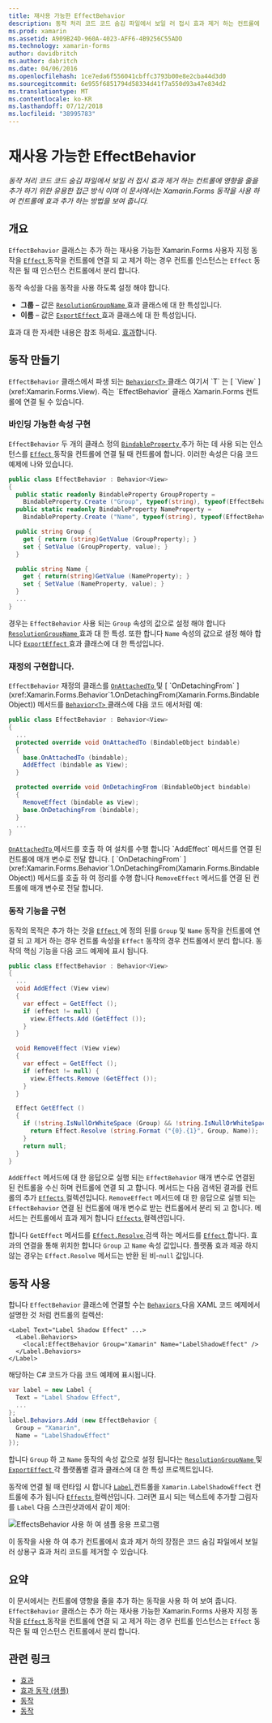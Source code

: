```yaml
---
title: 재사용 가능한 EffectBehavior
description: 동작 처리 코드 코드 숨김 파일에서 보일 러 접시 효과 제거 하는 컨트롤에 영향을 줄을 추가 하기 위한 유용한 접근 방식 이며 이 문서에서는 Xamarin.Forms 동작을 사용 하 여 컨트롤에 효과 추가 하는 방법을 보여 줍니다.
ms.prod: xamarin
ms.assetid: A909B24D-960A-4023-AFF6-4B9256C55ADD
ms.technology: xamarin-forms
author: davidbritch
ms.author: dabritch
ms.date: 04/06/2016
ms.openlocfilehash: 1ce7eda6f556041cbffc3793b00e8e2cba44d3d0
ms.sourcegitcommit: 6e955f6851794d58334d41f7a550d93a47e834d2
ms.translationtype: MT
ms.contentlocale: ko-KR
ms.lasthandoff: 07/12/2018
ms.locfileid: "38995783"
---
```

# <a name="reusable-effectbehavior"></a>재사용 가능한 EffectBehavior

_동작 처리 코드 코드 숨김 파일에서 보일 러 접시 효과 제거 하는 컨트롤에 영향을 줄을 추가 하기 위한 유용한 접근 방식 이며 이 문서에서는 Xamarin.Forms 동작을 사용 하 여 컨트롤에 효과 추가 하는 방법을 보여 줍니다._

## <a name="overview"></a>개요

`EffectBehavior` 클래스는 추가 하는 재사용 가능한 Xamarin.Forms 사용자 지정 동작을 [ `Effect` ](xref:Xamarin.Forms.Effect) 동작을 컨트롤에 연결 되 고 제거 하는 경우 컨트롤 인스턴스는 `Effect` 동작은 될 때 인스턴스 컨트롤에서 분리 합니다.

동작 속성을 다음 동작을 사용 하도록 설정 해야 합니다.

- **그룹** – 값은 [ `ResolutionGroupName` ](xref:Xamarin.Forms.ResolutionGroupNameAttribute) 효과 클래스에 대 한 특성입니다.
- **이름** – 값은 [ `ExportEffect` ](xref:Xamarin.Forms.ExportEffectAttribute) 효과 클래스에 대 한 특성입니다.

효과 대 한 자세한 내용은 참조 하세요. [효과](~/xamarin-forms/app-fundamentals/effects/index.md)합니다.

## <a name="creating-the-behavior"></a>동작 만들기

`EffectBehavior` 클래스에서 파생 되는 [ `Behavior<T>` ](xref:Xamarin.Forms.Behavior`1) 클래스 여기서 `T` 는 [ `View` ](xref:Xamarin.Forms.View). 즉는 `EffectBehavior` 클래스 Xamarin.Forms 컨트롤에 연결 될 수 있습니다.

### <a name="implementing-bindable-properties"></a>바인딩 가능한 속성 구현

`EffectBehavior` 두 개의 클래스 정의 [ `BindableProperty` ](xref:Xamarin.Forms.BindableProperty) 추가 하는 데 사용 되는 인스턴스를 [ `Effect` ](xref:Xamarin.Forms.Effect) 동작을 컨트롤에 연결 될 때 컨트롤에 합니다. 이러한 속성은 다음 코드 예제에 나와 있습니다.

```csharp
public class EffectBehavior : Behavior<View>
{
  public static readonly BindableProperty GroupProperty =
    BindableProperty.Create ("Group", typeof(string), typeof(EffectBehavior), null);
  public static readonly BindableProperty NameProperty =
    BindableProperty.Create ("Name", typeof(string), typeof(EffectBehavior), null);

  public string Group {
    get { return (string)GetValue (GroupProperty); }
    set { SetValue (GroupProperty, value); }
  }

  public string Name {
    get { return(string)GetValue (NameProperty); }
    set { SetValue (NameProperty, value); }
  }
  ...
}
```

경우는 `EffectBehavior` 사용 되는 `Group` 속성의 값으로 설정 해야 합니다 [ `ResolutionGroupName` ](xref:Xamarin.Forms.ResolutionGroupNameAttribute) 효과 대 한 특성. 또한 합니다 `Name` 속성의 값으로 설정 해야 합니다 [ `ExportEffect` ](xref:Xamarin.Forms.ExportEffectAttribute) 효과 클래스에 대 한 특성입니다.

### <a name="implementing-the-overrides"></a>재정의 구현합니다.

`EffectBehavior` 재정의 클래스를 [ `OnAttachedTo` ](xref:Xamarin.Forms.Behavior`1.OnAttachedTo(Xamarin.Forms.BindableObject)) 및 [ `OnDetachingFrom` ](xref:Xamarin.Forms.Behavior`1.OnDetachingFrom(Xamarin.Forms.BindableObject)) 메서드를 [ `Behavior<T>` ](xref:Xamarin.Forms.Behavior`1) 클래스에 다음 코드 에서처럼 예:

```csharp
public class EffectBehavior : Behavior<View>
{
  ...
  protected override void OnAttachedTo (BindableObject bindable)
  {
    base.OnAttachedTo (bindable);
    AddEffect (bindable as View);
  }

  protected override void OnDetachingFrom (BindableObject bindable)
  {
    RemoveEffect (bindable as View);
    base.OnDetachingFrom (bindable);
  }
  ...
}
```

[ `OnAttachedTo` ](xref:Xamarin.Forms.Behavior`1.OnAttachedTo(Xamarin.Forms.BindableObject)) 메서드를 호출 하 여 설치를 수행 합니다 `AddEffect` 메서드를 연결 된 컨트롤에 매개 변수로 전달 합니다. [ `OnDetachingFrom` ](xref:Xamarin.Forms.Behavior`1.OnDetachingFrom(Xamarin.Forms.BindableObject)) 메서드를 호출 하 여 정리를 수행 합니다 `RemoveEffect` 메서드를 연결 된 컨트롤에 매개 변수로 전달 합니다.

### <a name="implementing-the-behavior-functionality"></a>동작 기능을 구현

동작의 목적은 추가 하는 것을 [ `Effect` ](xref:Xamarin.Forms.Effect) 에 정의 된를 `Group` 및 `Name` 동작을 컨트롤에 연결 되 고 제거 하는 경우 컨트롤 속성을 `Effect` 동작의 경우 컨트롤에서 분리 합니다. 동작의 핵심 기능을 다음 코드 예제에 표시 됩니다.

```csharp
public class EffectBehavior : Behavior<View>
{
  ...
  void AddEffect (View view)
  {
    var effect = GetEffect ();
    if (effect != null) {
      view.Effects.Add (GetEffect ());
    }
  }

  void RemoveEffect (View view)
  {
    var effect = GetEffect ();
    if (effect != null) {
      view.Effects.Remove (GetEffect ());
    }
  }

  Effect GetEffect ()
  {
    if (!string.IsNullOrWhiteSpace (Group) && !string.IsNullOrWhiteSpace (Name)) {
      return Effect.Resolve (string.Format ("{0}.{1}", Group, Name));
    }
    return null;
  }
}
```

`AddEffect` 메서드에 대 한 응답으로 실행 되는 `EffectBehavior` 매개 변수로 연결된 된 컨트롤을 수신 하며 컨트롤에 연결 되 고 합니다. 메서드는 다음 검색된 결과를 컨트롤의 추가 [ `Effects` ](xref:Xamarin.Forms.Element.Effects) 컬렉션입니다. `RemoveEffect` 메서드에 대 한 응답으로 실행 되는 `EffectBehavior` 연결 된 컨트롤에 매개 변수로 받는 컨트롤에서 분리 되 고 합니다. 메서드는 컨트롤에서 효과 제거 합니다 [ `Effects` ](xref:Xamarin.Forms.Element.Effects) 컬렉션입니다.

합니다 `GetEffect` 메서드를 [ `Effect.Resolve` ](xref:Xamarin.Forms.Effect.Resolve(System.String)) 검색 하는 메서드를 [ `Effect` ](xref:Xamarin.Forms.Effect)합니다. 효과의 연결을 통해 위치한 합니다 `Group` 고 `Name` 속성 값입니다. 플랫폼 효과 제공 하지 않는 경우는 `Effect.Resolve` 메서드는 반환 된 비-`null` 값입니다.

## <a name="consuming-the-behavior"></a>동작 사용

합니다 `EffectBehavior` 클래스에 연결할 수는 [ `Behaviors` ](xref:Xamarin.Forms.VisualElement.Behaviors) 다음 XAML 코드 예제에서 설명한 것 처럼 컨트롤의 컬렉션:

```xaml
<Label Text="Label Shadow Effect" ...>
  <Label.Behaviors>
    <local:EffectBehavior Group="Xamarin" Name="LabelShadowEffect" />
  </Label.Behaviors>
</Label>
```

해당하는 C# 코드가 다음 코드 예제에 표시됩니다.

```csharp
var label = new Label {
  Text = "Label Shadow Effect",
  ...
};
label.Behaviors.Add (new EffectBehavior {
  Group = "Xamarin",
  Name = "LabelShadowEffect"
});
```

합니다 `Group` 하 고 `Name` 동작의 속성 값으로 설정 됩니다는 [ `ResolutionGroupName` ](xref:Xamarin.Forms.ResolutionGroupNameAttribute) 및 [ `ExportEffect` ](xref:Xamarin.Forms.ExportEffectAttribute) 각 플랫폼별 결과 클래스에 대 한 특성 프로젝트입니다.

동작에 연결 될 때 런타임 시 합니다 [ `Label` ](xref:Xamarin.Forms.Label) 컨트롤을 `Xamarin.LabelShadowEffect` 컨트롤에 추가 됩니다 [ `Effects` ](xref:Xamarin.Forms.Element.Effects) 컬렉션입니다. 그러면 표시 되는 텍스트에 추가할 그림자를 `Label` 다음 스크린샷과에서 같이 제어:

![](effect-behavior-images/screenshots.png "EffectsBehavior 사용 하 여 샘플 응용 프로그램")

이 동작을 사용 하 여 추가 컨트롤에서 효과 제거 하의 장점은 코드 숨김 파일에서 보일 러 상용구 효과 처리 코드를 제거할 수 있습니다.

## <a name="summary"></a>요약

이 문서에서는 컨트롤에 영향을 줄을 추가 하는 동작을 사용 하 여 보여 줍니다. `EffectBehavior` 클래스는 추가 하는 재사용 가능한 Xamarin.Forms 사용자 지정 동작을 [ `Effect` ](xref:Xamarin.Forms.Effect) 동작을 컨트롤에 연결 되 고 제거 하는 경우 컨트롤 인스턴스는 `Effect` 동작은 될 때 인스턴스 컨트롤에서 분리 합니다.


## <a name="related-links"></a>관련 링크

- [효과](~/xamarin-forms/app-fundamentals/effects/index.md)
- [효과 동작 (샘플)](https://developer.xamarin.com/samples/xamarin-forms/behaviors/effectbehavior/)
- [동작](xref:Xamarin.Forms.Behavior)
- [동작<T>](xref:Xamarin.Forms.Behavior`1)
